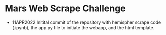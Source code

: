 # Mars Web Scrape Challenge

* 11APR2022
Initital commit of the repository with hemispher scrape code (.ipynb), the app.py file to initiate the webapp, and the html template.